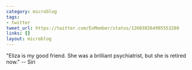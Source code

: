 ```yaml
---
category: microblog
tags:
- twitter
tweet_url: https://twitter.com/ExMember/status/126030264995553280
links: []
layout: microblog
---
```

"Eliza is my good friend. She was a brilliant psychiatrist, but she is retired now." -- Siri
